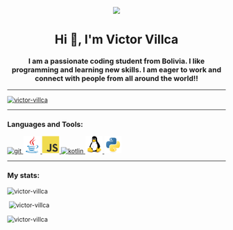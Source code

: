 <p align="center"><img src="https://media.giphy.com/media/USV0ym3bVWQJJmNu3N/giphy.gif" width="180px" /></p>
<h1 align="center">Hi 👋, I'm Victor Villca</h1>

<h3 align="center">I am a passionate coding student from Bolivia. I like programming and learning new skills. I am eager to work and connect with people from all around the world!!</h3>

---


<p align="left"> <a href="https://github.com/ryo-ma/github-profile-trophy"><img src="https://github-profile-trophy.vercel.app/?username=victor-villca" alt="victor-villca" /></a> </p>

---

<h3 align="left">Languages and Tools:</h3>
<p align="left"> <a href="https://git-scm.com/" target="_blank" rel="noreferrer"> <img src="https://www.vectorlogo.zone/logos/git-scm/git-scm-icon.svg" alt="git" width="40" height="40"/> </a> <a href="https://www.java.com" target="_blank" rel="noreferrer"> <img src="https://raw.githubusercontent.com/devicons/devicon/master/icons/java/java-original.svg" alt="java" width="40" height="40"/> </a> <a href="https://developer.mozilla.org/en-US/docs/Web/JavaScript" target="_blank" rel="noreferrer"> <img src="https://raw.githubusercontent.com/devicons/devicon/master/icons/javascript/javascript-original.svg" alt="javascript" width="40" height="40"/> </a> <a href="https://kotlinlang.org" target="_blank" rel="noreferrer"> <img src="https://www.vectorlogo.zone/logos/kotlinlang/kotlinlang-icon.svg" alt="kotlin" width="40" height="40"/> </a> <a href="https://www.linux.org/" target="_blank" rel="noreferrer"> <img src="https://raw.githubusercontent.com/devicons/devicon/master/icons/linux/linux-original.svg" alt="linux" width="40" height="40"/> </a> <a href="https://www.python.org" target="_blank" rel="noreferrer"> <img src="https://raw.githubusercontent.com/devicons/devicon/master/icons/python/python-original.svg" alt="python" width="40" height="40"/> </a> </p>

---

<h3 align="left">My stats:</h3>
<p><img align="center" src="https://github-readme-stats.vercel.app/api/top-langs?username=victor-villca&show_icons=true&locale=en&layout=compact" alt="victor-villca" /></p>

<p>&nbsp;<img align="center" src="https://github-readme-stats.vercel.app/api?username=victor-villca&show_icons=true&locale=en" alt="victor-villca" /></p>

<p><img align="center" src="https://github-readme-streak-stats.herokuapp.com/?user=victor-villca&" alt="victor-villca" /></p>

